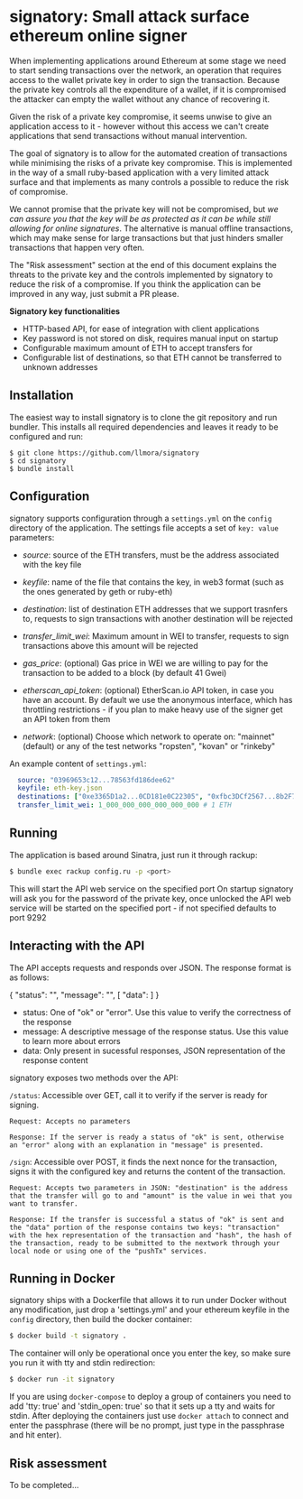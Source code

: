 signatory: Small attack surface ethereum online signer
======================================================

When implementing applications around Ethereum at some stage we need to
start sending transactions over the network, an operation that requires
access to the wallet private key in order to sign the transaction. Because
the private key controls all the expenditure of a wallet, if it is
compromised the attacker can empty the wallet without any chance of
recovering it.

Given the risk of a private key compromise, it seems unwise to give an
application access to it - however without this access we can't create
applications that send transactions without manual intervention.

The goal of signatory is to allow for the automated creation of transactions
while minimising the risks of a private key compromise. This is implemented
in the way of a small ruby-based application with a very limited attack
surface and that implements as many controls a possible to reduce the risk
of compromise.

We cannot promise that the private key will not be compromised, but *we can
assure you that the key will be as protected as it can be while still
allowing for online signatures*. The alternative is manual offline
transactions, which may make sense for large transactions but that just
hinders smaller transactions that happen very often.

The "Risk assessment" section at the end of this document explains the
threats  to the private key and the controls implemented by signatory to
reduce the risk of a compromise. If you think the application can be
improved in any way, just submit a PR please.

**Signatory key functionalities**

  - HTTP-based API, for ease of integration with client applications
  - Key password is not stored on disk, requires manual input on startup
  - Configurable maximum amount of ETH to accept transfers for
  - Configurable list of destinations, so that ETH cannot be transferred to
    unknown addresses

Installation
------------

The easiest way to install signatory is to clone the git repository and run bundler. This installs all required dependencies and leaves it ready to be configured and run:

```
$ git clone https://github.com/llmora/signatory
$ cd signatory
$ bundle install
```

Configuration
-------------

signatory supports configuration through a `settings.yml` on the `config` directory of the application. The settings file accepts a set of `key: value` parameters:

- *source*: source of the ETH transfers, must be the address associated with the key file

- *keyfile*: name of the file that contains the key, in web3 format (such as the ones generated by geth or ruby-eth)

- *destination*: list of destination ETH addresses that we support trasnfers to, requests to sign transactions with another destination will be rejected

- *transfer_limit_wei*: Maximum amount in WEI to transfer, requests to sign transactions above this amount will be rejected

- *gas_price*: (optional) Gas price in WEI we are willing to pay for the transaction to be added to a block (by default 41 Gwei)

- *etherscan_api_token*: (optional) EtherScan.io API token, in case you have an account. By default we use the anonymous interface, which has throttling restrictions - if you plan to make heavy use of the signer get an API token from them

- *network*: (optional) Choose which network to operate on: "mainnet" (default) or any of the test networks "ropsten", "kovan" or "rinkeby"

An example content of `settings.yml`:
```yaml
  source: "03969653c12...78563fd186dee62"
  keyfile: eth-key.json
  destinations: ["0xe3365D1a2...0CD181e0C22305", "0xfbc3DCf2567...8b2F7C1a2"]
  transfer_limit_wei: 1_000_000_000_000_000_000 # 1 ETH
```

Running
-------

The application is based around Sinatra, just run it through rackup:

```sh
$ bundle exec rackup config.ru -p <port>
```

This will start the API web service on the specified port
On startup signatory will ask you for the password of the private key, once unlocked the API web service will be started on the specified port - if not specified defaults to port 9292

Interacting with the API
------------------------

The API accepts requests and responds over JSON. The response format is as follows:

  { "status": "<status>", "message": "<message>", [ "data": <data> ] }

  - status: One of "ok" or "error". Use this value to verify the correctness of the response
  - message: A descriptive message of the response status. Use this value to learn more about errors
  - data: Only present in sucessful responses, JSON representation of the response content

signatory exposes two methods over the API:

  `/status`: Accessible over GET, call it to verify if the server is ready for signing.

    Request: Accepts no parameters

    Response: If the server is ready a status of "ok" is sent, otherwise an "error" along with an explanation in "message" is presented.

  `/sign`: Accessible over POST, it finds the next nonce for the transaction, signs it with the configured key and returns the content of the transaction.

    Request: Accepts two parameters in JSON: "destination" is the address that the transfer will go to and "amount" is the value in wei that you want to transfer. 

    Response: If the transfer is successful a status of "ok" is sent and the "data" portion of the response contains two keys: "transaction" with the hex representation of the transaction and "hash", the hash of the transaction, ready to be submitted to the nextwork through your local node or using one of the "pushTx" services.

Running in Docker
-----------------

signatory ships with a Dockerfile that allows it to run under
Docker without any modification, just drop a 'settings.yml' and your
ethereum keyfile in the `config` directory, then build the docker container:

```sh
$ docker build -t signatory .
```

The container will only be operational once you enter the key, so make sure
you run it with tty and stdin redirection:

```sh
$ docker run -it signatory
```

If you are using `docker-compose` to deploy a group of containers you need
to add 'tty: true' and 'stdin_open: true' so that it sets up a tty and waits
for stdin. After deploying the containers just use `docker attach` to
connect and enter the passphrase (there will be no prompt, just type in the
passphrase and hit enter).

Risk assessment
---------------

To be completed...
